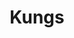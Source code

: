 ---
title: Kungs
categories:
- radio
- digital
- press
tags:
- artist
position: 2
image: 
is-featured:
is-front: 
website:
facebook: https://www.facebook.com/Kungsmusic/
twitter:
instagram:
spotify:
soundcloud:
youtube:
apple:
layout: client
---